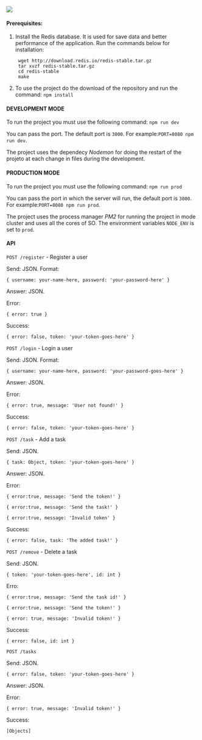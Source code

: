 <img src=https://david-dm.org/lucassantosjr/quick-prototype-express.svg>

#### Prerequisites:

1) Install the Redis database. It is used for save data and better performance of the application. Run the commands below for installation:

        wget http://download.redis.io/redis-stable.tar.gz
        tar xvzf redis-stable.tar.gz
        cd redis-stable
        make

2) To use the project do the download of the repository and run the command: `npm install`

#### DEVELOPMENT MODE

To run the project you must use the following command: `npm run dev`

You can pass the port. The default port is `3000`. For example:`PORT=8080 npm run dev`.

The project uses the dependecy _Nodemon_ for doing the restart of the projeto at each change in files during the development.

#### PRODUCTION MODE

To run the project you must use the following command: `npm run prod`

You can pass the port in which the server will run, the default port is `3000`. For example:`PORT=8080 npm run prod`.

The project uses the process manager _PM2_ for running the project in mode cluster and uses all the cores of SO. The environment variables `ǸODE_ENV` is set to `prod`.

#### API

`POST /register` - Register a user

Send: JSON. Format: 

    { username: your-name-here, password: 'your-password-here' }

Answer: JSON.

Error: 

    { error: true }

Success: 

    { error: false, token: 'your-token-goes-here' }

`POST /login` - Login a user

Send: JSON. Format: 

    { username: your-name-here, password: 'your-password-goes-here' }

Answer: JSON.

Error: 

    { error: true, message: 'User not found!' }

Success: 
      
    { error: false, token: 'your-token-goes-here' }

`POST /task` - Add a task

Send: JSON. 
     
    { task: Object, token: 'your-token-goes-here' }

Answer: JSON.

Error: 

    { error:true, message: 'Send the token!' }

    { error:true, message: 'Send the task!' }
                  
    { error:true, message: 'Invalid token' }
                  
                  
Success: 

    { error: false, task: 'The added task!' }

`POST /remove` - Delete a task

Send: JSON.

    { token: 'your-token-goes-here', id: int }

Erro:

    { error:true, message: 'Send the task id!' }
    
    { error:true, message: 'Send the token!' }
    
    { error: true, message: 'Invalid token!' }
    
Success: 

    { error: false, id: int }
    
    
`POST /tasks`

Send: JSON. 

    { error: false, token: 'your-token-goes-here' }

Answer: JSON.

Error: 

    { error: true, message: 'Invalid token!' }

Success: 

    [Objects]
